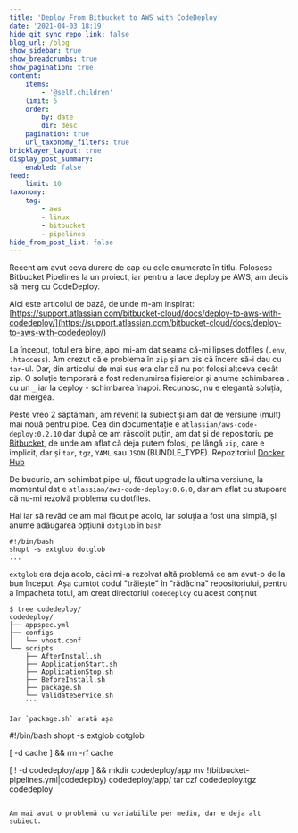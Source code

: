 ```yaml
---
title: 'Deploy From Bitbucket to AWS with CodeDeploy'
date: '2021-04-03 18:19'
hide_git_sync_repo_link: false
blog_url: /blog
show_sidebar: true
show_breadcrumbs: true
show_pagination: true
content:
    items:
        - '@self.children'
    limit: 5
    order:
        by: date
        dir: desc
    pagination: true
    url_taxonomy_filters: true
bricklayer_layout: true
display_post_summary:
    enabled: false
feed:
    limit: 10
taxonomy:
    tag:
        - aws
        - linux
        - bitbucket
        - pipelines
hide_from_post_list: false
---
```


Recent am avut ceva durere de cap cu cele enumerate în titlu. Folosesc Bitbucket Pipelines la un proiect, iar pentru a face deploy pe AWS, am decis să merg cu CodeDeploy.

Aici este articolul de bază, de unde m-am inspirat: 
[https://support.atlassian.com/bitbucket-cloud/docs/deploy-to-aws-with-codedeploy/](https://support.atlassian.com/bitbucket-cloud/docs/deploy-to-aws-with-codedeploy/)

La început, totul era bine, apoi mi-am dat seama că-mi lipses dotfiles (`.env`, `.htaccess`). Am crezut că e problema în `zip` și am zis că încerc să-i dau cu `tar`-ul. Dar, din articolul de mai sus era clar că nu pot folosi altceva decât zip. O soluție temporară a fost redenumirea fișierelor și anume schimbarea `.` cu un `_` iar la deploy - schimbarea înapoi. Recunosc, nu e elegantă soluția, dar mergea.

Peste vreo 2 săptămâni, am revenit la subiect și am dat de versiune (mult) mai nouă pentru pipe. Cea din documentație e `atlassian/aws-code-deploy:0.2.10` dar după ce am răscolit puțin, am dat și de repositoriu pe [Bitbucket](https://bitbucket.org/atlassian/aws-code-deploy/src/master/), de unde am aflat că deja putem folosi, pe lângă `zip`, care e implicit, dar și `tar`, `tgz`, `YAML` sau `JSON` (BUNDLE_TYPE). Repozitoriul [Docker Hub](https://hub.docker.com/r/bitbucketpipelines/aws-code-deploy/)

De bucurie, am schimbat pipe-ul, făcut upgrade la ultima versiune, la momentul dat e `atlassian/aws-code-deploy:0.6.0`, dar am aflat cu stupoare că nu-mi rezolvă problema cu dotfiles.

Hai iar să revăd ce am mai făcut pe acolo, iar soluția a fost una simplă, și anume adăugarea opțiunii `dotglob` în `bash`

```
#!/bin/bash
shopt -s extglob dotglob
...
```

`extglob` era deja acolo, căci mi-a rezolvat altă problemă ce am avut-o de la bun început. Așa cumtot codul "trăiește" în "rădăcina" repositoriului, pentru a împacheta totul, am creat directoriul `codedeploy` cu acest conținut

```
$ tree codedeploy/
codedeploy/
├── appspec.yml
├── configs
│   └── vhost.conf
└── scripts
    ├── AfterInstall.sh
    ├── ApplicationStart.sh
    ├── ApplicationStop.sh
    ├── BeforeInstall.sh
    ├── package.sh
    └── ValidateService.sh
    ```

Iar `package.sh` arată așa

```
#!/bin/bash
shopt -s extglob dotglob

[ -d cache ] && rm -rf cache

[ ! -d codedeploy/app ] && mkdir codedeploy/app
mv !(bitbucket-pipelines.yml|codedeploy) codedeploy/app/
tar czf codedeploy.tgz codedeploy
```

Am mai avut o problemă cu variabilile per mediu, dar e deja alt subiect.